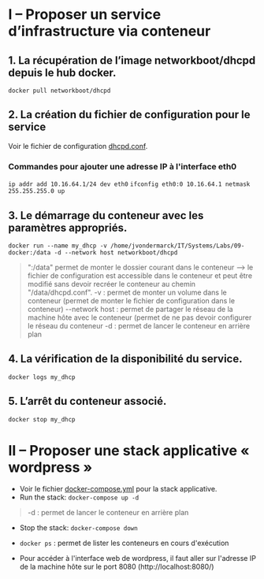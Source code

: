 # I – Proposer un service d’infrastructure via conteneur

## 1. La récupération de l’image networkboot/dhcpd depuis le hub docker.
`docker pull networkboot/dhcpd`

## 2. La création du fichier de configuration pour le service
Voir le fichier de configuration [dhcpd.conf](./dhcpd.conf).

### Commandes pour ajouter une adresse IP à l'interface eth0
`ip addr add 10.16.64.1/24 dev eth0`
`ifconfig eth0:0 10.16.64.1 netmask 255.255.255.0 up`

## 3. Le démarrage du conteneur avec les paramètres appropriés.
`docker run --name my_dhcp -v /home/jvondermarck/IT/Systems/Labs/09-docker:/data -d --network host networkboot/dhcpd`

> ":/data" permet de monter le dossier courant dans le conteneur --> le fichier de configuration est accessible dans le conteneur et peut être modifié sans devoir recréer le conteneur au chemin "/data/dhcpd.conf".
> -v : permet de monter un volume dans le conteneur (permet de monter le fichier de configuration dans le conteneur)
> --network host : permet de partager le réseau de la machine hôte avec le conteneur (permet de ne pas devoir configurer le réseau du conteneur
> -d : permet de lancer le conteneur en arrière plan

## 4. La vérification de la disponibilité du service.
`docker logs my_dhcp`

## 5. L’arrêt du conteneur associé.
`docker stop my_dhcp`

# II – Proposer une stack applicative « wordpress »
- Voir le fichier [docker-compose.yml](./docker-compose.yml) pour la stack applicative.
- Run the stack: `docker-compose up -d`
> -d : permet de lancer le conteneur en arrière plan
- Stop the stack: `docker-compose down`

- `docker ps` : permet de lister les conteneurs en cours d'exécution
- Pour accéder à l'interface web de wordpress, il faut aller sur l'adresse IP de la machine hôte sur le port 8080 (http://localhost:8080/)